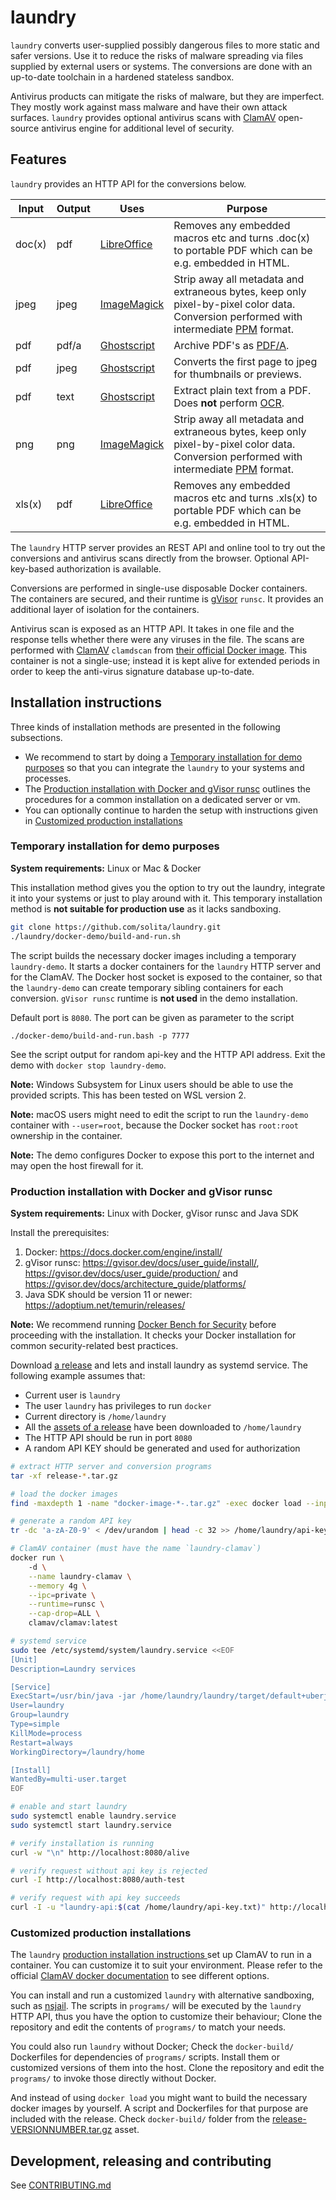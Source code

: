 # laundry

`laundry` converts user-supplied possibly dangerous files to more static and safer versions. Use it to reduce the risks of malware spreading via files supplied by external users or systems. The conversions are done with an up-to-date toolchain in a hardened stateless sandbox.

Antivirus products can mitigate the risks of malware, but they are imperfect. They mostly work against mass malware and have their own attack surfaces. `laundry` provides optional antivirus scans with [ClamAV](https://www.clamav.net/) open-source antivirus engine for additional level of security.

## Features

`laundry` provides an HTTP API for the conversions below.

| Input  | Output | Uses                                        | Purpose |
|--------|--------|---------------------------------------------|---------|
| doc(x) | pdf    | [LibreOffice](https://www.libreoffice.org/) | Removes any embedded macros etc and turns .doc(x) to portable PDF which can be e.g. embedded in HTML. |
| jpeg   | jpeg   | [ImageMagick](https://imagemagick.org/)     | Strip away all metadata and extraneous bytes, keep only pixel-by-pixel color data. Conversion performed with intermediate [PPM](https://en.wikipedia.org/wiki/Netpbm) format. |
| pdf    | pdf/a  | [Ghostscript](https://www.ghostscript.com/) | Archive PDF's as [PDF/A](https://en.wikipedia.org/wiki/PDF/A). |
| pdf    | jpeg   | [Ghostscript](https://www.ghostscript.com/) | Converts the first page to jpeg for thumbnails or previews. |
| pdf    | text   | [Ghostscript](https://www.ghostscript.com/) | Extract plain text from a PDF. Does **not** perform [OCR](https://en.wikipedia.org/wiki/Optical_character_recognition). |
| png    | png    | [ImageMagick](https://imagemagick.org/)     | Strip away all metadata and extraneous bytes, keep only pixel-by-pixel color data. Conversion performed with intermediate [PPM](https://en.wikipedia.org/wiki/Netpbm) format. |
| xls(x) | pdf    | [LibreOffice](https://www.libreoffice.org/) |  Removes any embedded macros etc and turns .xls(x) to portable PDF which can be e.g. embedded in HTML. |

The `laundry` HTTP server provides an REST API and online tool to try out the conversions and antivirus scans directly from the browser. Optional API-key-based authorization is available.

Conversions are performed in single-use disposable Docker containers. The containers are secured, and their runtime is [gVisor](https://gvisor.dev/) `runsc`. It provides an additional layer of isolation for the containers.

Antivirus scan is exposed as an HTTP API. It takes in one file and the response tells whether there were any viruses in the file. The scans are performed with [ClamAV](https://www.clamav.net/) `clamdscan` from [their official Docker image](https://hub.docker.com/r/clamav/clamav). This container is not a single-use; instead it is kept alive for extended periods in order to keep the anti-virus signature database up-to-date.

## Installation instructions

Three kinds of installation methods are presented in the following subsections. 

- We recommend to start by doing a [Temporary installation for demo purposes](#temporary-installation-for-demo-purposes) so that you can integrate the `laundry` to your systems and processes. 
- The [Production installation with Docker and gVisor runsc](#production-installation-with-docker-and-gvisor-runsc) outlines the procedures for a common installation on a dedicated server or vm.
- You can optionally continue to harden the setup with instructions given in [Customized production  installations](#customized-production-installations)

### Temporary installation for demo purposes

**System requirements:** Linux or Mac & Docker

This installation method gives you the option to try out the laundry, integrate it into your systems or just to play around with it. This temporary installation method is **not suitable for production use** as it lacks sandboxing.

```sh
git clone https://github.com/solita/laundry.git
./laundry/docker-demo/build-and-run.sh
```

The script builds the necessary docker images including a temporary `laundry-demo`. It starts a docker containers for the `laundry` HTTP server and for the ClamAV. The Docker host socket is exposed to the container, so that the `laundry-demo` can create temporary sibling containers for each conversion. `gVisor runsc` runtime is **not used** in the demo installation.

Default port is `8080`. The port can be given as parameter to the script

    ./docker-demo/build-and-run.bash -p 7777

See the script output for random api-key and the HTTP API address. Exit the demo with `docker stop laundry-demo`.

**Note:** Windows Subsystem for Linux users should be able to use the provided scripts. This has been tested on WSL version 2.

**Note:** macOS users might need to edit the script to run the `laundry-demo` container with `--user=root`, because the Docker socket has `root:root` ownership in the container.

**Note:** The demo configures Docker to expose this port to the internet and may open the host firewall for it.

### Production installation with Docker and gVisor runsc

**System requirements:** Linux with Docker, gVisor runsc and Java SDK

Install the prerequisites:

 1. Docker: https://docs.docker.com/engine/install/
 2. gVisor runsc: https://gvisor.dev/docs/user_guide/install/, https://gvisor.dev/docs/user_guide/production/ and https://gvisor.dev/docs/architecture_guide/platforms/
 3. Java SDK should be version 11 or newer: https://adoptium.net/temurin/releases/
 
**Note:** We recommend running [Docker Bench for Security](https://github.com/docker/docker-bench-security) before proceeding with the installation. It checks your Docker installation for common security-related best practices.

Download [a release](https://github.com/solita/laundry/releases) and lets and install laundry as systemd service. The following example assumes that:

- Current user is `laundry`
- The user `laundry` has privileges to run `docker`
- Current directory is `/home/laundry`
- All the [assets of a release](https://github.com/solita/laundry/releases) have been downloaded to `/home/laundry`
- The HTTP API should be run in port `8080`
- A random API KEY should be generated and used for authorization

```sh
# extract HTTP server and conversion programs
tar -xf release-*.tar.gz

# load the docker images
find -maxdepth 1 -name "docker-image-*-.tar.gz" -exec docker load --input {} \;

# generate a random API key
tr -dc 'a-zA-Z0-9' < /dev/urandom | head -c 32 >> /home/laundry/api-key.txt

# ClamAV container (must have the name `laundry-clamav`)
docker run \ 
    -d \
    --name laundry-clamav \
    --memory 4g \
    --ipc=private \
    --runtime=runsc \
    --cap-drop=ALL \
    clamav/clamav:latest

# systemd service
sudo tee /etc/systemd/system/laundry.service <<EOF
[Unit]
Description=Laundry services

[Service]
ExecStart=/usr/bin/java -jar /home/laundry/laundry/target/default+uberjar/laundry.jar -p 8080 --api-key-file /home/laundry/api-key.txt
User=laundry
Group=laundry
Type=simple
KillMode=process
Restart=always
WorkingDirectory=/laundry/home

[Install]
WantedBy=multi-user.target
EOF

# enable and start laundry
sudo systemctl enable laundry.service
sudo systemctl start laundry.service

# verify installation is running
curl -w "\n" http://localhost:8080/alive

# verify request without api key is rejected
curl -I http://localhost:8080/auth-test

# verify request with api key succeeds
curl -I -u "laundry-api:$(cat /home/laundry/api-key.txt)" http://localhost:8080/auth-test
```

### Customized production installations

 The `laundry` [production installation instructions ](#production-installation-with-docker-and-gvisor-runsc) set up ClamAV to run in a container. You can customize it to suit your environment. Please refer to the official [ClamAV docker documentation](https://docs.clamav.net/manual/Installing/Docker.html) to see different options.

You can install and run a customized `laundry` with alternative sandboxing, such as [nsjail](https://github.com/google/nsjail). The scripts in `programs/` will be executed by the `laundry` HTTP API, thus you have the option to customize their behaviour; Clone the repository and edit the contents of `programs/` to match your needs.

You could also run `laundry` without Docker; Check the `docker-build/` Dockerfiles for dependencies of `programs/` scripts. Install them or customized versions of them into the host. Clone the repository and edit the `programs/` to invoke those directly without Docker.

And instead of using `docker load` you might want to build the necessary docker images by yourself. A script and Dockerfiles for that purpose are included with the release. Check `docker-build/` folder from the [release-VERSIONNUMBER.tar.gz](https://github.com/solita/laundry/releases) asset.


## Development, releasing and contributing

See [CONTRIBUTING.md](CONTRIBUTING.md)